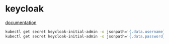 # keycloak
[documentation](https://www.keycloak.org/guides#operator)

```zsh
kubectl get secret keycloak-initial-admin -o jsonpath='{.data.username}' | base64 --decode
kubectl get secret keycloak-initial-admin -o jsonpath='{.data.password}' | base64 --decode
```